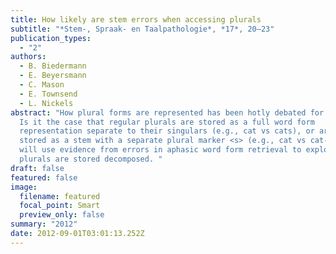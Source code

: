 ```yaml
---
title: How likely are stem errors when accessing plurals
subtitle: "*Stem-, Spraak- en Taalpathologie*, *17*, 20–23"
publication_types:
  - "2"
authors:
  - B. Biedermann
  - E. Beyersmann
  - C. Mason
  - E. Townsend
  - L. Nickels
abstract: "How plural forms are represented has been hotly debated for decades.
  Is it the case that regular plurals are stored as a full word form
  representation separate to their singulars (e.g., cat vs cats), or are plurals
  stored as a stem with a separate plural marker <s> (e.g., cat vs cat-<s>)? We
  will use evidence from errors in aphasic word form retrieval to explore if
  plurals are stored decomposed. "
draft: false
featured: false
image:
  filename: featured
  focal_point: Smart
  preview_only: false
summary: "2012"
date: 2012-09-01T03:01:13.252Z
---
```

